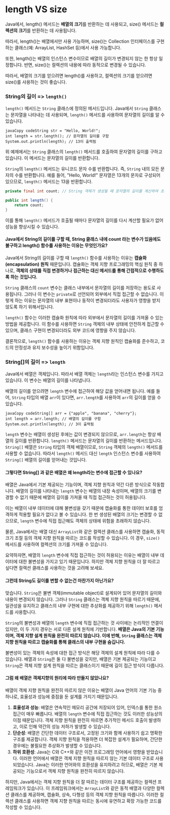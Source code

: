 # length VS size

Java에서, length() 메서드는 **배열의 크기**를 반환하는 데 사용되고, size() 메서드는 **컬렉션의 크기**를 반환하는 데 사용됩니다.

따라서, length()는 배열에서만 사용 가능하며, size()는 Collection 인터페이스를 구현하는 클래스(예: ArrayList, HashSet 등)에서 사용 가능합니다.

또한, length()는 배열의 인스턴스 변수이므로 배열의 길이가 변경되지 않는 한 항상 일정합니다. 반면, size()는 컬렉션의 내용에 따라 동적으로 변경될 수 있습니다.

따라서, 배열의 크기를 얻으려면 length()를 사용하고, 컬렉션의 크기를 얻으려면 size()를 사용하는 것이 좋습니다.



### String의 길이 => `length()`

`length()` 메서드는 `String` 클래스에 정의된 메서드입니다.  Java에서 `String` 클래스는 문자열을 나타내는 데 사용되며, `length()` 메서드를 사용하여 문자열의 길이를 알 수 있습니다.

```
javaCopy codeString str = "Hello, World!";
int length = str.length(); // 문자열의 길이를 구함
System.out.println(length); // 13이 출력됨
```

위 예제에서는 `String` 클래스의 `length()` 메서드를 호출하여 문자열의 길이를 구하고 있습니다. 이 메서드는 문자열의 길이를 반환합니다.

`String`의 `length()` 메서드는 유니코드 문자 수를 반환합니다. 즉, `String` 내의 모든 문자의 수를 반환합니다. 예를 들어, "Hello, World!" 문자열은 13개의 문자로 구성되어 있으므로, `length()` 메서드는 13을 반환합니다.



```java
private final int count; // String 객체가 생성될 때 문자열의 길이를 계산하여 초기화 됨

public int length() {
    return count;
}
```

이를 통해 `length()` 메서드가 호출될 때마다 문자열의 길이를 다시 계산할 필요가 없어 성능을 향상시킬 수 있습니다.



#### Java에서 String의 길이를 구할 때, String 클래스 내에 count 라는 변수가 있음에도 불구하고 length() 함수를 사용하는 이유는 무엇인가요?

Java에서 String의 길이를 구할 때 `length()` 함수를 사용하는 이유는 **캡슐화(encapsulation) 원칙** 때문입니다. 캡슐화는 객체 지향 프로그래밍의 핵심 원칙 중 하나로, **객체의 상태를 직접 변경하거나 접근하는 대신 메서드를 통해 간접적으로 수행하도록 하는 것입니다.**

`String` 클래스의 `count` 변수는 클래스 내부에서 문자열의 길이를 저장하는 용도로 사용됩니다. 그러나 이 변수는 `private`로 선언되어 외부에서 직접 접근할 수 없습니다. 이렇게 하는 이유는 문자열의 내부 표현이나 동작이 변경되더라도 사용자가 영향을 받지 않도록 하기 위해서입니다.

`length()` 함수는 이러한 캡슐화 원칙에 따라 외부에서 문자열의 길이를 가져올 수 있는 방법을 제공합니다. 이 함수를 사용하면 `String` 객체의 내부 상태에 안전하게 접근할 수 있으며, 클래스 구현이 변경되더라도 외부 코드에 영향을 주지 않습니다.

결론적으로, `length()` 함수를 사용하는 이유는 객체 지향 원칙인 캡슐화를 준수하고, 코드의 안정성과 유지 보수성을 높이기 위함입니다.



### String[]의 길이 => `length`

Java에서 배열은 객체입니다. 따라서 배열 객체는 `length`라는 인스턴스 변수를 가지고 있습니다. 이 변수는 배열의 길이를 나타냅니다.

배열의 길이를 얻으려면 `length` 변수에 접근하여 해당 값을 얻어내면 됩니다. 예를 들어, `String` 타입의 배열 `arr`이 있다면, `arr.length`를 사용하여 `arr`의 길이를 얻을 수 있습니다.

```
javaCopy codeString[] arr = {"apple", "banana", "cherry"};
int length = arr.length; // 배열의 길이를 구함
System.out.println(length); // 3이 출력됨
```

`length` 변수는 배열이 생성된 후에는 값이 변경되지 않으므로, `arr.length`는 항상 배열의 길이를 반환합니다. `length()` 메서드는 문자열의 길이를 반환하는 메서드입니다. `String[]` 배열은 `String` 타입의 객체 배열이므로, `String` 객체의 `length()` 메서드를 사용할 수 없습니다. 따라서 `length()` 메서드 대신 `length` 인스턴스 변수를 사용하여 `String[]` 배열의 길이를 얻어내는 것입니다.



#### 그렇다면 String[] 과 같은 배열은 왜 length라는 변수에 접근할 수 있나요? 

배열은 Java에서 기본 제공되는 기능이며, 객체 지향 원칙과 약간 다른 방식으로 작동합니다. 배열의 길이를 나타내는 `length` 변수는 배열의 내장 속성이며, 배열의 크기를 변경할 수 없기 때문에 배열의 길이를 가져올 때 직접 접근하는 것이 허용됩니다.

이는 배열이 내부 데이터에 대해 불변성을 갖기 때문에 캡슐화를 통한 데이터 보호를 엄격하게 적용할 필요가 없다고 볼 수 있습니다. 한 번 생성된 배열의 크기는 변경할 수 없으므로, `length` 변수에 직접 접근해도 객체의 상태에 위험을 초래하지 않습니다.

물론, Java에서는 배열 대신 `ArrayList`와 같은 컬렉션 클래스를 사용하면 캡슐화, 동적 크기 조절 등의 객체 지향 원칙을 따르는 코드를 작성할 수 있습니다. 이 경우, `size()` 메서드를 사용하여 컬렉션의 크기를 가져올 수 있습니다.

요약하자면, 배열의 `length` 변수에 직접 접근하는 것이 허용되는 이유는 배열이 내부 데이터에 대한 불변성을 가지고 있기 때문입니다. 하지만 객체 지향 원칙을 더 잘 따르고 싶다면 컬렉션 클래스를 사용하는 것을 고려해 보세요.



#### 그런데 String도 길이를 변할 수 없는건 마찬가지 아닌가요?

맞습니다. `String`은 불변 객체(immutable object)로 설계되어 있어 문자열의 길이와 내용이 변경되지 않습니다. 그러나 `String` 클래스는 객체 지향 원칙을 따르기 때문에, 일관성을 유지하고 클래스의 내부 구현에 대한 추상화를 제공하기 위해 `length()` 메서드를 사용합니다.

`String`의 불변성과 배열의 `length` 변수에 직접 접근하는 것 사이에는 논리적인 연결이 있지만, 이 두 가지 경우는 서로 다른 설계 원칙에 기반합니다. **배열은 Java의 기본 기능이며, 객체 지향 설계 원칙을 완전히 따르지 않습니다. 이에 반해, `String` 클래스는 객체 지향 원칙을 따르고 캡슐화를 통해 클래스의 내부 구현을 숨깁니다.**

불변성이 있는 객체의 속성에 대한 접근 방식은 해당 객체의 설계 원칙에 따라 다를 수 있습니다. 배열과 `String`은 둘 다 불변성을 갖지만, 배열은 기본 제공되는 기능이고 `String`은 객체 지향 설계 원칙을 따르는 클래스이기 때문에 길이 접근 방식이 다릅니다.



#### 그럼 왜 배열은 객체지향의 원리에 따라 만들지 않았나요?

배열이 객체 지향 원칙을 완전히 따르지 않은 이유는 배열이 Java 언어의 기본 기능 중 하나로, 효율성과 성능에 중점을 둔 설계를 가지기 때문입니다.

1. **효율성과 성능**: 배열은 연속적인 메모리 공간에 저장되어 있어, 인덱스를 통한 원소 접근이 매우 빠릅니다. 배열의 `length` 변수에 직접 접근하는 것도 이러한 성능상의 이점 때문입니다. 객체 지향 원칙을 완전히 따르면 추가적인 메서드 호출이 발생하고, 이로 인해 약간의 성능 저하가 발생할 수 있습니다.
2. **단순성**: 배열은 간단한 데이터 구조로서, 고정된 크기와 함께 사용하기 쉽고 명확한 구조를 제공합니다. 객체 지향 원칙을 적용하면 더 복잡한 설계가 필요하며, 간단한 경우에는 불필요한 추상화가 발생할 수 있습니다.
3. **하위 호환성**: Java는 C와 C++와 같은 이전 프로그래밍 언어에서 영향을 받았습니다. 이러한 언어에서 배열은 객체 지향 원칙을 따르지 않는 기본 데이터 구조로 사용되었습니다. Java는 이러한 언어와의 호환성을 유지하려고 하므로, 배열은 기본 제공되는 기능으로서 객체 지향 원칙을 완전히 따르지 않습니다.

하지만, Java에서는 객체 지향 원칙을 더 잘 따르는 데이터 구조를 제공하는 컬렉션 프레임워크가 있습니다. 이 프레임워크에서는 `ArrayList`와 같은 동적 배열과 다양한 컬렉션 클래스를 제공하며, 캡슐화, 상속, 다형성 등의 객체 지향 원칙을 따릅니다. 이러한 컬렉션 클래스를 사용하면 객체 지향 원칙을 따르는 동시에 유연하고 확장 가능한 코드를 작성할 수 있습니다.



